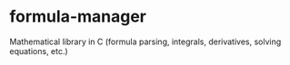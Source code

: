 # formula-manager
Mathematical library in C (formula parsing, integrals, derivatives, solving equations, etc.)
